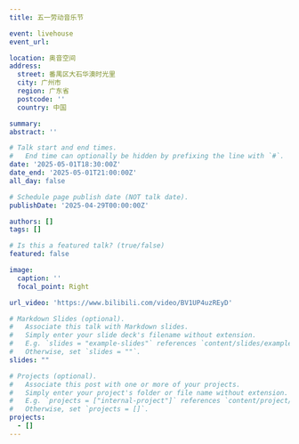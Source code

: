```yaml
---
title: 五一劳动音乐节

event: livehouse
event_url: 

location: 奥音空间
address:
  street: 番禺区大石华澳时光里
  city: 广州市
  region: 广东省
  postcode: ''
  country: 中国

summary: 
abstract: ''

# Talk start and end times.
#   End time can optionally be hidden by prefixing the line with `#`.
date: '2025-05-01T18:30:00Z'
date_end: '2025-05-01T21:00:00Z'
all_day: false

# Schedule page publish date (NOT talk date).
publishDate: '2025-04-29T00:00:00Z'

authors: []
tags: []

# Is this a featured talk? (true/false)
featured: false

image:
  caption: ''
  focal_point: Right

url_video: 'https://www.bilibili.com/video/BV1UP4uzREyD'

# Markdown Slides (optional).
#   Associate this talk with Markdown slides.
#   Simply enter your slide deck's filename without extension.
#   E.g. `slides = "example-slides"` references `content/slides/example-slides.md`.
#   Otherwise, set `slides = ""`.
slides: ""

# Projects (optional).
#   Associate this post with one or more of your projects.
#   Simply enter your project's folder or file name without extension.
#   E.g. `projects = ["internal-project"]` references `content/project/deep-learning/index.md`.
#   Otherwise, set `projects = []`.
projects:
  - []
---
```

